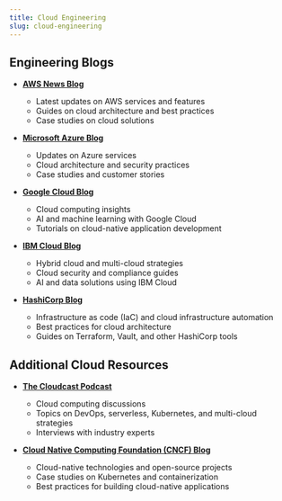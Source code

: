 ```yaml
---
title: Cloud Engineering
slug: cloud-engineering
---
```


## Engineering Blogs

- **[AWS News Blog](https://aws.amazon.com/blogs/aws/)**
  - Latest updates on AWS services and features
  - Guides on cloud architecture and best practices
  - Case studies on cloud solutions

- **[Microsoft Azure Blog](https://azure.microsoft.com/en-us/blog/)**
  - Updates on Azure services
  - Cloud architecture and security practices
  - Case studies and customer stories

- **[Google Cloud Blog](https://cloud.google.com/blog)**
  - Cloud computing insights
  - AI and machine learning with Google Cloud
  - Tutorials on cloud-native application development

- **[IBM Cloud Blog](https://www.ibm.com/cloud/blog)**
  - Hybrid cloud and multi-cloud strategies
  - Cloud security and compliance guides
  - AI and data solutions using IBM Cloud

- **[HashiCorp Blog](https://www.hashicorp.com/blog)**
  - Infrastructure as code (IaC) and cloud infrastructure automation
  - Best practices for cloud architecture
  - Guides on Terraform, Vault, and other HashiCorp tools

## Additional Cloud Resources

- **[The Cloudcast Podcast](https://www.thecloudcast.net)**
  - Cloud computing discussions
  - Topics on DevOps, serverless, Kubernetes, and multi-cloud strategies
  - Interviews with industry experts

- **[Cloud Native Computing Foundation (CNCF) Blog](https://www.cncf.io/blog/)**
  - Cloud-native technologies and open-source projects
  - Case studies on Kubernetes and containerization
  - Best practices for building cloud-native applications
